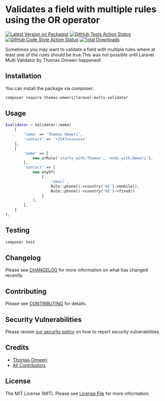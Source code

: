 # Validates a field with multiple rules using the OR operator

[![Latest Version on Packagist](https://img.shields.io/packagist/v/thomas-omweri/laravel-multi-validator.svg?style=flat-square)](https://packagist.org/packages/thomas-omweri/laravel-multi-validator)
[![GitHub Tests Action Status](https://img.shields.io/github/actions/workflow/status/thomas-omweri/laravel-multi-validator/run-tests.yml?branch=main&label=tests&style=flat-square)](https://github.com/thomas-omweri/laravel-multi-validator/actions?query=workflow%3Arun-tests+branch%3Amain)
[![GitHub Code Style Action Status](https://img.shields.io/github/actions/workflow/status/thomas-omweri/laravel-multi-validator/fix-php-code-style-issues.yml?branch=main&label=code%20style&style=flat-square)](https://github.com/thomas-omweri/laravel-multi-validator/actions?query=workflow%3A"Fix+PHP+code+style+issues"+branch%3Amain)
[![Total Downloads](https://img.shields.io/packagist/dt/thomas-omweri/laravel-multi-validator.svg?style=flat-square)](https://packagist.org/packages/thomas-omweri/laravel-multi-validator)

Sometimes you may want to validate a field with multiple rules where at least one of the rules should be true.This was not possible until Laravel Multi Validator by Thomas Omweri happened!


## Installation

You can install the package via composer:

```bash
composer require thomas-omweri/laravel-multi-validator
```

## Usage

```php
$validator = Validator::make(
    [
        'name' => 'Thomas Omweri',
        'contact' => '+2547xxxxxxxx'
    ],
    [
        'name' => [
            new orRule('starts_with:Thomas', 'ends_with:Omweri'),
        ],
        'contact' => [
            new anyOf(
                [
                    'email',
                    Rule::phone()->country('KE')->mobile(),
                    Rule::phone()->country('KE')->fixed()
                ]
            ),
        ],
    ]
);
```

## Testing

```bash
composer test
```

## Changelog

Please see [CHANGELOG](CHANGELOG.md) for more information on what has changed recently.

## Contributing

Please see [CONTRIBUTING](CONTRIBUTING.md) for details.

## Security Vulnerabilities

Please review [our security policy](../../security/policy) on how to report security vulnerabilities.

## Credits

- [Thomas Omweri](https://github.com/thomasmokuaomweri2011)
- [All Contributors](../../contributors)

## License

The MIT License (MIT). Please see [License File](LICENSE.md) for more information.
